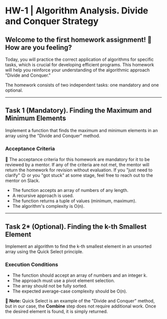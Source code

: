 # HW-1 | Algorithm Analysis. Divide and Conquer Strategy

## Welcome to the first homework assignment! 🙂 How are you feeling?

Today, you will practice the correct application of algorithms for specific tasks,
which is crucial for developing efficient programs. This homework will help you 
reinforce your understanding of the algorithmic approach "Divide and Conquer."

The homework consists of two independent tasks: one mandatory and one optional.

---

## Task 1 (Mandatory). Finding the Maximum and Minimum Elements

Implement a function that finds the maximum and minimum elements in an array 
using the "Divide and Conquer" method.

### Acceptance Criteria

📌 The acceptance criteria for this homework are mandatory for it to be reviewed
by a mentor. If any of the criteria are not met, the mentor will return the 
homework for revision without evaluation. If you "just need to clarify" 
😉 or you "got stuck" at some stage, feel free to reach out to the mentor on Slack.

- The function accepts an array of numbers of any length.
- A recursive approach is used.
- The function returns a tuple of values (minimum, maximum).
- The algorithm's complexity is O(n).

---

## Task 2* (Optional). Finding the k-th Smallest Element

Implement an algorithm to find the k-th smallest element in an unsorted array 
using the Quick Select principle.

### Execution Conditions

- The function should accept an array of numbers and an integer k.
- The approach must use a pivot element selection.
- The array should not be fully sorted.
- The expected average-case complexity should be O(n).

📌 **Note:** Quick Select is an example of the "Divide and Conquer" method, 
but in our case, the **Combine** step does not require additional work. 
Once the desired element is found, it is simply returned.

